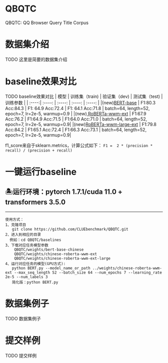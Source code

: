 # QBQTC
QBQTC: QQ Browser Query Title Corpus


# 数据集介绍
TODO 这里是简要的数据集介绍

# baseline效果对比
TODO baseline效果对比
| 模型 | 训练集（train) | 验证集（dev) | 测试集（test) | 训练参数 |
| :----:| :----: | :----: | :----: | :----: |
|(new)<a href="https://huggingface.co/bert-base-chinese/tree/main">BERT-base</a> | F1:80.3  Acc:84.3 | F1: 64.9 Acc:72.4 | F1: 64.1 Acc:71.8 | batch=64, length=52, epoch=7, lr=2e-5, warmup=0.9 |
|(new)<a href="https://huggingface.co/hfl/chinese-roberta-wwm-ext"> RoBERTa-wwm-ext</a> | F1:67.9 Acc:76.2 | F1:64.9 Acc:71.5 | F1:64.0 Acc:71.0 | batch=64, length=52, epoch=7, lr=2e-5, warmup=0.9|
|(new)<a href="https://huggingface.co/hfl/chinese-roberta-wwm-ext-large">RoBERTa-wwm-large-ext</a> | F1:79.8 Acc:84.2 | F1:65.1 Acc:72.4 | F1:66.3 Acc:73.1 | batch=64, length=52, epoch=7, lr=2e-5, warmup=0.9|

f1_score来自于sklearn.metrics，计算公式如下：
`F1 =  2 * (precision * recall) / (precision + recall)`

# 一键运行baseline

## 🏝运行环境：pytorch 1.7.1/cuda 11.0 + transformers 3.5.0

---------------------------------------------------------------------
    使用方式：
    1、克隆项目 
       git clone https://github.com/CLUEbenchmark/QBQTC.git
    2、进入到相应的目录
      例如：cd QBQTC/baselines
    3、下载对应任务模型参数
    	QBQTC/weights/bert-base-chinese
    	QBQTC/weights/chinese-roberta-wwm-ext
    	QBQTC/weights/chinese-roberta-wwm-ext-large
    4、运行对应任务的模型(GPU方式): 
       python BERT.py --model_name_or_path ../weights/chinese-roberta-wwm-ext --max_seq_length 52 --batch_size 64 --num_epochs 7 --learning_rate 2e-5 --num_labels 3
       简化版：python BERT.py

# 数据集例子
TODO 数据集例子

# 提交样例
TODO 提交样例
